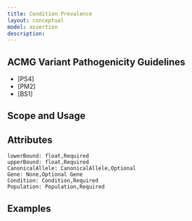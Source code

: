 ```yaml
---
title: Condition Prevalence
layout: conceptual
model: assertion
description: 
---
```



ACMG Variant Pathogenicity Guidelines
-------------------------------------
* [PS4]
* [PM2]
* [BS1]

Scope and Usage
---------------

Attributes
----------
    lowerBound: float,Required
    upperBound: float,Required
    CanonicalAllele: CanonicalAllele,Optional
    Gene: None,Optional Gene
    Condition: Condition,Required
    Population: Population,Required

Examples
--------
